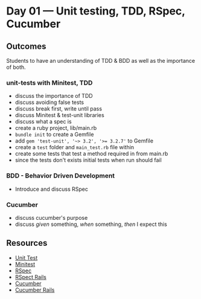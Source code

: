 # Day 01 — Unit testing, TDD, RSpec, Cucumber
## Outcomes
Students to have an understanding of TDD & BDD as well as the importance of both.

### unit-tests with Minitest, TDD
- discuss the importance of TDD
- discuss avoiding false tests
- discuss break first, write until pass
- discuss Minitest & test-unit libraries
- discuss what a spec is
- create a ruby project, lib/main.rb
- ```bundle init``` to create a Gemfile
- add ```gem 'test-unit', '~> 3.2', '>= 3.2.7'``` to Gemfile
- create a ```test``` folder and ```main_test.rb``` file within
- create some tests that test a method required in from main.rb
- since the tests don't exists initial tests when run should fail

### BDD - Behavior Driven Development
- Introduce and discuss RSpec


### Cucumber
- discuss cucumber's purpose
- discuss *given* something, *when* something, *then* I expect this

## Resources
- [Unit Test](https://rubygems.org/gems/test-unit)
- [Minitest](https://github.com/seattlerb/minitest)
- [RSpec](http://rspec.info/)
- [RSpect Rails](https://github.com/rspec/rspec-rails)
- [Cucumber](https://cucumber.io/)
- [Cucumber Rails](https://github.com/cucumber/cucumber-rails)